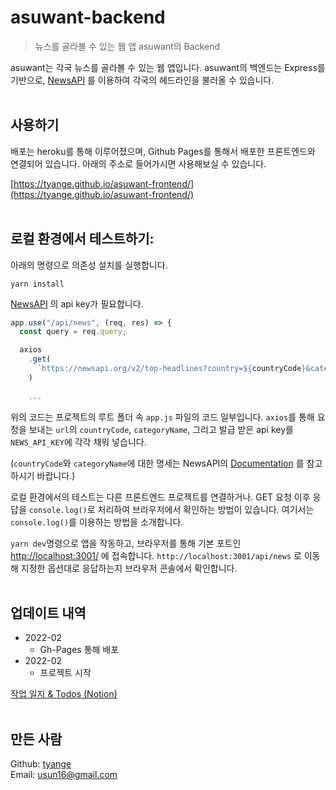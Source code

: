 # asuwant-backend
> 뉴스를 골라볼 수 있는 웹 앱 asuwant의 Backend

asuwant는 각국 뉴스를 골라볼 수 있는 웹 앱입니다. asuwant의 백엔드는 Express를 기반으로, [NewsAPI](https://newsapi.org/) 를 이용하여 각국의 헤드라인을 불러올 수 있습니다.
<br>
<br>

## 사용하기

배포는 heroku를 통해 이루어졌으며, Github Pages를 통해서 배포한 프론트엔드와 연결되어 있습니다. 아래의 주소로 들어가시면 사용해보실 수 있습니다.

[https://tyange.github.io/asuwant-frontend/](https://tyange.github.io/asuwant-frontend/)
<br>
<br>

## 로컬 환경에서 테스트하기:

아래의 명령으로 의존성 설치를 실행합니다.
```shell
yarn install
```

[NewsAPI](https://newsapi.org/) 의 api key가 필요합니다.

```javascript
app.use("/api/news", (req, res) => {
  const query = req.query;

  axios
    .get(
      `https://newsapi.org/v2/top-headlines?country=${countryCode}&category=${categoryName}&apiKey=${NEWS_API_KEY}`
    )
  
    ...
```
위의 코드는 프로젝트의 루트 폴더 속 `app.js` 파일의 코드 일부입니다. `axios`를 통해 요청을 보내는 `url`의 `countryCode`, `categoryName`, 그리고 발급 받은 api key를 `NEWS_API_KEY`에 각각 채워 넣습니다.

(`countryCode`와 `categoryName`에 대한 명세는 NewsAPI의 [Documentation](https://newsapi.org/docs) 를 참고하시기 바랍니다.)

로컬 환경에서의 테스트는 다른 프론트엔드 프로젝트를 연결하거나. GET 요청 이후 응답을 `console.log()`로 처리하여 브라우저에서 확인하는 방법이 있습니다. 여기서는 `console.log()`를 이용하는 방법을 소개합니다.

`yarn dev`명령으로 앱을 작동하고, 브라우저를 통해 기본 포트인 [http://localhost:3001/](http://localhost:3001/) 에 접속합니다. `http://localhost:3001/api/news` 로 이동해 지정한 옵션대로 응답하는지 브라우저 콘솔에서 확인합니다.
<br>
<br>

## 업데이트 내역

* 2022-02
    - Gh-Pages 통해 배포
* 2022-02
    - 프로젝트 시작

[작업 일지 & Todos (Notion)](https://tyange.notion.site/asuwant-PIONEER-React-c304faa199644f038adb48d6ab24f1a4)
<br>
<br>

## 만든 사람

Github: [tyange](https://github.com/tyange)
<br>
Email: [usun16@gmail.com](mailto:usun16@gmail.com)